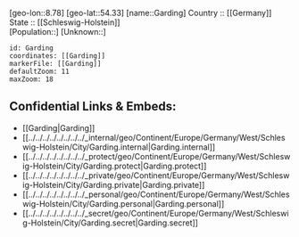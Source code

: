 ﻿---
location: [54.33,8.78] 
mapzoom: [7,12] 
mapmarker: city 
type: City
tags:
- geo/City


SpocWebEntityId: 30362
isDeleted: false
confidential: public

---
[geo-lon::8.78] 
[geo-lat::54.33] 
[name::Garding] 
Country :: [[Germany]]  
State :: [[Schleswig-Holstein]]  
[Population::] 
[Unknown::] 


```leaflet
id: Garding
coordinates: [[Garding]] 
markerFile: [[Garding]] 
defaultZoom: 11 
maxZoom: 18
```


## Confidential Links & Embeds: 
- [[Garding|Garding]]  
- [[../../../../../../../../_internal/geo/Continent/Europe/Germany/West/Schleswig-Holstein/City/Garding.internal|Garding.internal]] 
- [[../../../../../../../../_protect/geo/Continent/Europe/Germany/West/Schleswig-Holstein/City/Garding.protect|Garding.protect]] 
- [[../../../../../../../../_private/geo/Continent/Europe/Germany/West/Schleswig-Holstein/City/Garding.private|Garding.private]] 
- [[../../../../../../../../_personal/geo/Continent/Europe/Germany/West/Schleswig-Holstein/City/Garding.personal|Garding.personal]] 
- [[../../../../../../../../_secret/geo/Continent/Europe/Germany/West/Schleswig-Holstein/City/Garding.secret|Garding.secret]] 
